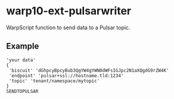 # warp10-ext-pulsarwriter

WarpScript function to send data to a Pulsar topic.

## Example

```warpscript
'your data'
{
 'biscuit' 'dGhpcyBpcyBub3QgYW4gYWN0dWFsIGJpc2N1aXQgdG9rZW4K'
 'endpoint' 'pulsar+ssl://hostname.tld:1234'
 'topic' 'tenant/namespace/mytopic'
}
SENDTOPULSAR
```
